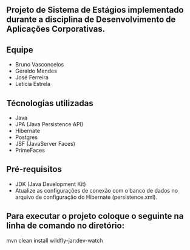 ## Projeto de Sistema de Estágios implementado durante a disciplina de Desenvolvimento de Aplicações Corporativas.

## Equipe
* Bruno Vasconcelos
* Geraldo Mendes
* José Ferreira
* Letícia Estrela

## Técnologias utilizadas
* Java
* JPA (Java Persistence API)
* Hibernate
* Postgres
* JSF (JavaServer Faces)
* PrimeFaces

## Pré-requisitos
* JDK (Java Development Kit)
* Atualize as configurações de conexão com o banco de dados no arquivo de configuração do Hibernate (persistence.xml).


## Para executar o projeto coloque o seguinte na linha de comando no diretório:

mvn clean install wildfly-jar:dev-watch

